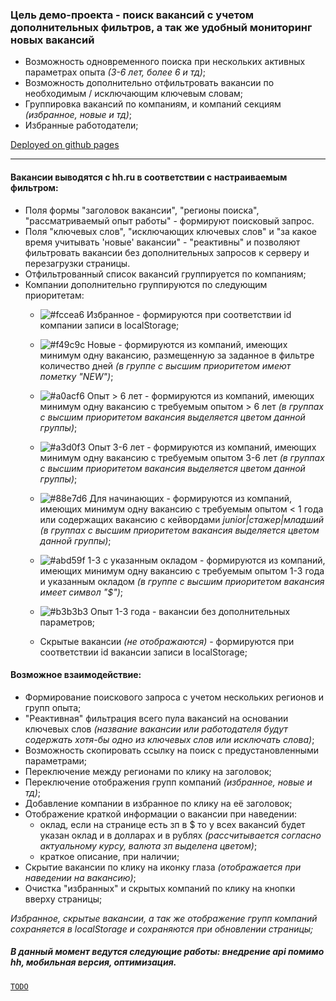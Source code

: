 ### Цель демо-проекта - поиск вакансий с учетом дополнительных фильтров, а так же удобный мониторинг новых вакансий
* Возможность одновременного поиска при нескольких активных параметрах опыта _(3-6 лет, более 6 и тд)_;
* Возможность дополнительно отфильтровать вакансии по необходимым / исключающим ключевым словам;
* Группировка вакансий по компаниям, и компаний секциям _(избранное, новые и тд)_;
* Избранные работодатели;   

[Deployed on github pages](https://md-front.github.io/_test_react/)  

___

#### Вакансии выводятся с hh.ru в соответствии с настраиваемым фильтром:
* Поля формы "заголовок вакансии", "регионы поиска", "рассматриваемый опыт работы" - формируют поисковый запрос.
* Поля "ключевых слов", "исключающих ключевых слов" и "за какое время учитывать 'новые' вакансии" - "реактивны" и позволяют фильтровать вакансии без дополнительных запросов к серверу и перезагрузки страницы.
* Отфильтрованный список вакансий группируется по компаниям;
* Компании дополнительно группируются по следующим приоритетам:
  * ![#fccea6](https://via.placeholder.com/15/fccea6/000000?text=+) Избранное - формируются при соответствии id компании записи в localStorage;  
  
  * ![#f49c9c](https://via.placeholder.com/15/f49c9c/000000?text=+) Новые - формируются из компаний, имеющих минимум одну вакансию, размещенную за заданное в фильтре количество дней  _(в группе с высшим приоритетом имеют пометку "NEW")_;  
  
  * ![#a0acf6](https://via.placeholder.com/15/a0acf6/000000?text=+) Опыт > 6 лет - формируются из компаний, имеющих минимум одну вакансию с требуемым опытом > 6 лет _(в группах с высшим приоритетом вакансия выделяется цветом данной группы)_;  
  
  * ![#a3d0f3](https://via.placeholder.com/15/a3d0f3/000000?text=+) Опыт 3-6 лет - формируются из компаний, имеющих минимум одну вакансию с требуемым опытом 3-6 лет _(в группах с высшим приоритетом вакансия выделяется цветом данной группы)_;  
  
  * ![#88e7d6](https://via.placeholder.com/15/88e7d6/000000?text=+) Для начинающих - формируются из компаний, имеющих минимум одну вакансию с требуемым опытом < 1 года или содержащих вакансию с кейвордами _junior|стажер|младший_ _(в группах с высшим приоритетом вакансия выделяется цветом данной группы)_;  
  
  * ![#abd59f](https://via.placeholder.com/15/abd59f/000000?text=+) 1-3 с указанным окладом - формируются из компаний, имеющих минимум одну вакансию с требуемым опытом 1-3 года и указанным окладом _(в группе с высшим приоритетом вакансия имеет символ "$")_;  
  
  * ![#b3b3b3](https://via.placeholder.com/15/b3b3b3/000000?text=+) Опыт 1-3 года - вакансии без дополнительных параметров;  
  
  * Скрытые вакансии _(не отображаются)_ - формируются при соответствии id вакансии записи в localStorage;  
                                                                                                             
  
#### Возможное взаимодействие:
* Формирование поискового запроса с учетом нескольких регионов и групп опыта;
* "Реактивная" фильтрация всего пула вакансий на основании ключевых слов _(название вакансии или работодателя будут содержать хотя-бы одно из ключевых слов или исключать слова)_; 
* Возможность скопировать ссылку на поиск с предустановленными параметрами;
* Переключение между регионами по клику на заголовок;
* Переключение отображения групп компаний _(избранное, новые и тд)_;
* Добавление компании в избранное по клику на её заголовок;
* Отображение краткой информации о вакансии при наведении:
    * оклад, если на странице есть зп в $ то у всех вакансий будет указан оклад и в долларах и в рублях _(рассчитывается согласно актуальному курсу, валюта зп выделена цветом)_;
    * краткое описание, при наличии;
* Скрытие вакансии по клику на иконку глаза _(отображается при наведении на вакансию)_;
* Очистка "избранных" и скрытых компаний по клику на кнопки вверху страницы;  

_Избранное, скрытые вакансии, а так же отображение групп компаний сохраняется в localStorage и сохраняются при обновлении страницы;_

##### В данный момент ведутся следующие работы: внедрение api помимо hh, мобильная версия, оптимизация.
[`TODO`](todo.md "Список задач")
